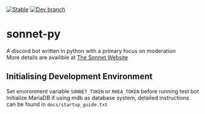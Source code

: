 [![Stable](https://github.com/Sonnet-Discord/sonnet-py/actions/workflows/python-package.yml/badge.svg?branch=main)](https://github.com/Sonnet-Discord/sonnet-py/actions/workflows/python-package.yml)
[![Dev branch](https://github.com/Sonnet-Discord/sonnet-py/actions/workflows/python-dev.yml/badge.svg?branch=dev-unstable)](https://github.com/Sonnet-Discord/sonnet-py/actions/workflows/python-dev.yml)
# sonnet-py
A discord bot written in python with a primary focus on moderation  
More details are availible at [The Sonnet Website](https://sonnet-discord.github.io)

## Initialising Development Environment
Set environment variable `SONNET_TOKEN` or `RHEA_TOKEN` before running test bot  
Initialize MariaDB if using mdb as database system, detailed instructions can be found in `docs/startup_guide.txt`
